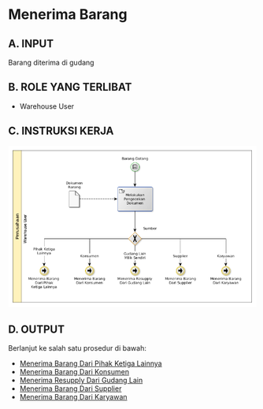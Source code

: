 # Menerima Barang

## <a name="input">A. INPUT</a>

Barang diterima di gudang

## <a name="role">B. ROLE YANG TERLIBAT</a>

* Warehouse User

## <a name="instruksi">C. INSTRUKSI KERJA</a>

![](../img/penerimaan-barang.png)

## <a name="output">D. OUTPUT</output>

Berlanjut ke salah satu prosedur di bawah:

* [Menerima Barang Dari Pihak Ketiga Lainnya](./menerima-pihak-ketiga.md)
* [Menerima Barang Dari Konsumen](./menerima-konsumen.md)
* [Menerima Resupply Dari Gudang Lain](./menerima-resupply.md)
* [Menerima Barang Dari Supplier](./menerima-supplier.md)
* [Menerima Barang Dari Karyawan](./menerima-karyawan.md)
